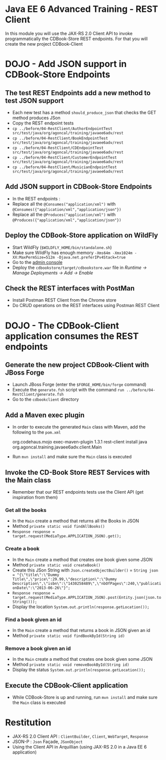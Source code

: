 # Java EE 6 Advanced Training - REST Client

In this module you will use the JAX-RS 2.0 Client API to invoke programmatically the CDBook-Store REST endpoints. For that you will create the new project CDBook-Client

# DOJO - Add JSON support in CDBook-Store Endpoints

## The test REST Endpoints add a new method to test JSON support

* Each new test has a method `should_produce_json` that checks the GET method produces JSon
* Copy the REST endpoint tests
* `cp ../before/04-RestClient/AuthorEndpointTest src/test/java/org/agoncal/training/javaee6adv/rest`
* `cp ../before/04-RestClient/BookEndpointTest src/test/java/org/agoncal/training/javaee6adv/rest`
* `cp ../before/04-RestClient/CDEndpointTest src/test/java/org/agoncal/training/javaee6adv/rest`
* `cp ../before/04-RestClient/CustomerEndpointTest src/test/java/org/agoncal/training/javaee6adv/rest`
* `cp ../before/04-RestClient/MusicianEndpointTest src/test/java/org/agoncal/training/javaee6adv/rest`

## Add JSON support in CDBook-Store Endpoints

* In the REST endpoints :
* Replace all the `@Consumes("application/xml")` with `@Consumes({"application/xml","application/json"})`
* Replace all the `@Produces("application/xml")` with `@Produces({"application/xml","application/json"})`

## Deploy the CDBook-Store application on WildFly

* Start WildFly (`$WILDFLY_HOME/bin/standalone.sh`)
* Make sure WildFly has enough memory `-Xms64m -Xmx1024m -XX:MaxPermSize=512m -Djava.net.preferIPv4Stack=true`
* Go to the [admin console](http://localhost:9990/)
* Deploy the `cdbookstore/target/cdbookstore.war` file in _Runtime -> Manage Deployments -> Add -> Enable_

## Check the REST interfaces with PostMan

* Install Postman REST Client from the Chrome store 
* Do CRUD operations on the REST interfaces using Postman REST Client
 
# DOJO - The CDBook-Client application consumes the REST endpoints

## Generate the new project CDBook-Client with JBoss Forge

* Launch JBoss Forge (enter the `$FORGE_HOME/bin/forge` command)
* Execute the `generate.fsh` script with the command `run ../before/04-RestClient/generate.fsh` 
* Go to the `cdbookclient` directory

## Add a Maven exec plugin

* In order to execute the generated `Main` class with Maven, add the following to the `pom.xml`

    <plugins>
      <plugin>
        <groupId>org.codehaus.mojo</groupId>
        <artifactId>exec-maven-plugin</artifactId>
        <version>1.3.1</version>
        <executions>
          <execution>
            <id>rest-client</id>
            <phase>install</phase>
            <goals>
              <goal>java</goal>
            </goals>
            <configuration>
              <mainClass>org.agoncal.training.javaee6adv.client.Main</mainClass>
            </configuration>
          </execution>
        </executions>
      </plugin>
    </plugins>
    
* Run `mvn install` and make sure the `Main` class is executed
    
## Invoke the CD-Book Store REST Services with the Main class

* Remember that our REST endpoints tests use the Client API (get inspiration from them)

### Get all the books
    
* In the `Main` create a method that returns all the Books in JSON
* Method `private static void findAllBooks()`
* `Response response = target.request(MediaType.APPLICATION_JSON).get();`

### Create a book

* In the `Main` create a method that creates one book given some JSON
* Method `private static void createBook()`
* Create this JSon String with `Json.createObjectBuilder()` = `String json = "{\"title\":\"Dummy Title\",\"price\":29.99,\"description\":\"Dummy Description\",\"isbn\":\"1430258489\",\"nbOfPages\":240,\"publicationDate\":\"2013-06-26\"}";`
* `Response response = target.request(MediaType.APPLICATION_JSON).post(Entity.json(json.toString()));`
* Display the location `System.out.println(response.getLocation());`

### Find a book given an id

* In the `Main` create a method that returns a book in JSON given an id
* Method `private static void findBookById(String id)`

### Remove a book given an id

* In the `Main` create a method that creates one book given some JSON
* Method `private static void removeBookById(String id)`
* Display the status `System.out.println(response.getLocation());`

## Execute the CDBook-Client application

* While CDBook-Store is up and running, run `mvn install` and make sure the `Main` class is executed

# Restitution

* JAX-RS 2.0 Client API : `ClientBuilder`, `Client`, `WebTarget`, `Response`
* JSON-P : `Json` Façade, `JSonObject`
* Using the Client API in Arquillian (using JAX-RS 2.0 in a Java EE 6 application)